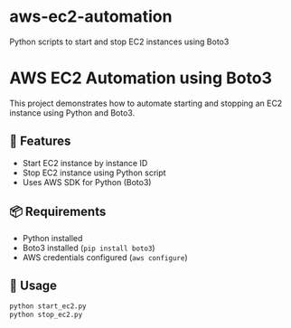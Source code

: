 # aws-ec2-automation
Python scripts to start and stop EC2 instances using Boto3

# AWS EC2 Automation using Boto3
This project demonstrates how to automate starting and stopping an EC2 instance using Python and Boto3.

## 🔧 Features
- Start EC2 instance by instance ID
- Stop EC2 instance using Python script
- Uses AWS SDK for Python (Boto3)

## 📦 Requirements
- Python installed
- Boto3 installed (`pip install boto3`)
- AWS credentials configured (`aws configure`)

## 🚀 Usage
```bash
python start_ec2.py
python stop_ec2.py
